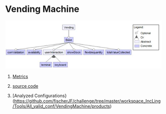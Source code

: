 #  Vending Machine

 ![image](https://raw.githubusercontent.com/fischerJF/challenge/master/featureModel/VendingMachine.JPG)

1. [Metrics](https://github.com/fischerJF/challenge/blob/master/metrics/Vending.csv)
 
2. [source code](https://github.com/fischerJF/challenge/tree/master/workspace_IncLing/vending)

3. [Analyzed Configurations}(https://github.com/fischerJF/challenge/tree/master/workspace_IncLing/Tools/All_valid_conf/VendingMachine/products)
